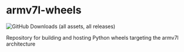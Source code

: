 # armv7l-wheels
![GitHub Downloads (all assets, all releases)](https://bjia56.github.io/stats/bjia56/armv7l-wheels/downloads_badge.svg)

Repository for building and hosting Python wheels targeting the armv7l architecture
